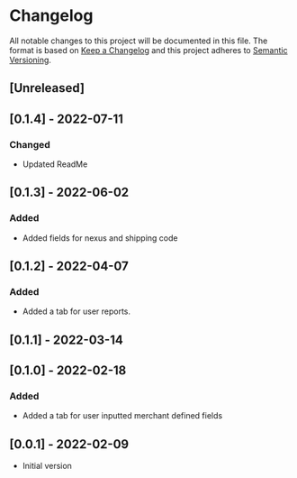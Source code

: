 # Changelog

All notable changes to this project will be documented in this file.
The format is based on [Keep a Changelog](http://keepachangelog.com/en/1.0.0/)
and this project adheres to [Semantic Versioning](http://semver.org/spec/v2.0.0.html).

## [Unreleased]

## [0.1.4] - 2022-07-11

### Changed
- Updated ReadMe

## [0.1.3] - 2022-06-02

### Added

- Added fields for nexus and shipping code

## [0.1.2] - 2022-04-07

### Added

- Added a tab for user reports.

## [0.1.1] - 2022-03-14

## [0.1.0] - 2022-02-18

### Added

- Added a tab for user inputted merchant defined fields

## [0.0.1] - 2022-02-09

- Initial version
